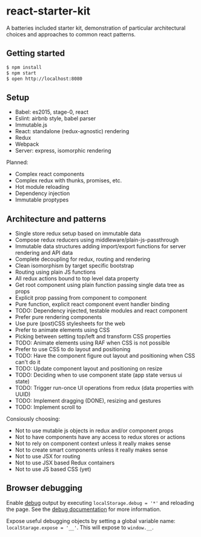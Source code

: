 # react-starter-kit

A batteries included starter kit, demonstration of particular architectural choices and approaches to common react patterns.

## Getting started

```bash
$ npm install
$ npm start
$ open http://localhost:8080
```

## Setup

- Babel: es2015, stage-0, react
- Eslint: airbnb style, babel parser
- Immutable.js
- React: standalone (redux-agnostic) rendering
- Redux
- Webpack
- Server: express, isomorphic rendering

Planned:

- Complex react components
- Complex redux with thunks, promises, etc.
- Hot module reloading
- Dependency injection
- Immutable proptypes

## Architecture and patterns

- Single store redux setup based on immutable data
- Compose redux reducers using middleware/plain-js-passthrough
- Immutable data structures adding import/export functions for server rendering and API data
- Complete decoupling for redux, routing and rendering
- Clean isomorphism by target specific bootstrap
- Routing using plain JS functions
- All redux actions bound to top level data property
- Get root component using plain function passing single data tree as props
- Explicit prop passing from component to component
- Pure function, explicit react component event handler binding
- TODO: Dependency injected, testable modules and react component
- Prefer pure rendering components
- Use pure (post)CSS stylesheets for the web
- Prefer to animate elements using CSS
- Picking between setting top/left and transform CSS properties
- TODO: Animate elements using RAF when CSS is not possible
- Prefer to use CSS to do layout and positioning
- TODO: Have the component figure out layout and positioning when CSS can't do it
- TODO: Update component layout and positioning on resize
- TODO: Deciding when to use component state (app state versus ui state)
- TODO: Trigger run-once UI operations from redux (data properties with UUID)
- TODO: Implement dragging (DONE), resizing and gestures
- TODO: Implement scroll to

Consiously choosing:

- Not to use mutable js objects in redux and/or component props
- Not to have components have any access to redux stores or actions
- Not to rely on component context unless it really makes sense
- Not to create smart components unless it really makes sense
- Not to use JSX for routing
- Not to use JSX based Redux containers
- Not to use JS based CSS (yet)

## Browser debugging

Enable [debug](https://www.npmjs.com/package/debug) output by executing `localStorage.debug = '*'` and reloading the page. See the [debug documentation](https://www.npmjs.com/package/debug#browser-support) for more information.

Expose useful debugging objects by setting a global variable name: `localStarage.expose = '__'`. This will expose to `window.__`.
